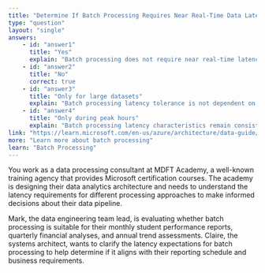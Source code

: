 ```yaml
---
title: "Determine If Batch Processing Requires Near Real-Time Data Latency"
type: "question"
layout: "single"
answers:
    - id: "answer1"
      title: "Yes"
      explain: "Batch processing does not require near real-time latency. It is designed to work with collected data over time and can tolerate longer latencies since data is processed periodically rather than immediately."
    - id: "answer2"
      title: "No"
      correct: true
    - id: "answer3"
      title: "Only for large datasets"
      explain: "Batch processing latency tolerance is not dependent on dataset size but on the processing model itself, which is designed for scheduled, periodic processing rather than immediate response."
    - id: "answer4"
      title: "Only during peak hours"
      explain: "Batch processing latency characteristics remain consistent regardless of time of day or system load, as it operates on a scheduled basis rather than in response to immediate demands."
link: "https://learn.microsoft.com/en-us/azure/architecture/data-guide/big-data/batch-processing"
more: "Learn more about batch processing"
learn: "Batch Processing"
---
```


You work as a data processing consultant at MDFT Academy, a well-known training agency that provides Microsoft certification courses. The academy is designing their data analytics architecture and needs to understand the latency requirements for different processing approaches to make informed decisions about their data pipeline.

Mark, the data engineering team lead, is evaluating whether batch processing is suitable for their monthly student performance reports, quarterly financial analyses, and annual trend assessments. Claire, the systems architect, wants to clarify the latency expectations for batch processing to help determine if it aligns with their reporting schedule and business requirements.